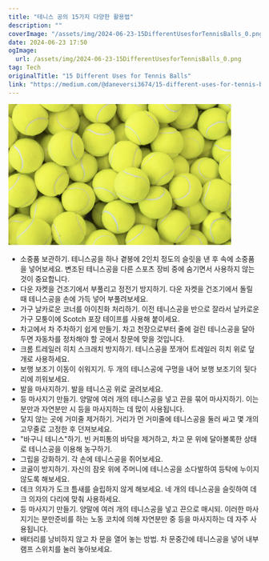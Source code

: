 ```yaml
---
title: "테니스 공의 15가지 다양한 활용법"
description: ""
coverImage: "/assets/img/2024-06-23-15DifferentUsesforTennisBalls_0.png"
date: 2024-06-23 17:50
ogImage: 
  url: /assets/img/2024-06-23-15DifferentUsesforTennisBalls_0.png
tag: Tech
originalTitle: "15 Different Uses for Tennis Balls"
link: "https://medium.com/@daneversi3674/15-different-uses-for-tennis-balls-522438f8f9be"
---
```



![비디오 미리보기](/assets/img/2024-06-23-15DifferentUsesforTennisBalls_0.png)

- 소중품 보관하기. 테니스공을 하나 곁봉에 2인치 정도의 슬릿을 낸 후 속에 소중품을 넣어보세요. 변조된 테니스공을 다른 스포츠 장비 중에 숨기면서 사용하지 않는 것이 중요합니다.
- 다운 자켓을 건조기에서 부풀리고 정전기 방지하기. 다운 자켓을 건조기에서 돌릴 때 테니스공을 손에 가득 넣어 부풀려보세요.
- 가구 날카로운 코너를 아이친화 처리하기. 이전 테니스공을 반으로 잘라서 날카로운 가구 모퉁이에 Scotch 포장 테이프를 사용해 붙이세요.
- 차고에서 차 주차하기 쉽게 만들기. 차고 천장으로부터 줄에 걸린 테니스공을 달아두면 자동차를 정차해야 할 곳에서 창문에 맞을 것입니다.
- 크롬 트레일러 히치 스크래치 방지하기. 테니스공을 쪼개어 트레일러 히치 위로 덮개로 사용하세요.
- 보행 보조기 이동이 쉬워지기. 두 개의 테니스공에 구멍을 내어 보행 보조기의 뒷다리에 끼워보세요.
- 발을 마사지하기. 발을 테니스공 위로 굴려보세요.
- 등 마사지기 만들기. 양말에 여러 개의 테니스공을 넣고 끈을 묶어 마사지하기. 이는 분만과 자연분만 시 등을 마사지하는 데 많이 사용됩니다.
- 닿지 않는 곳에 거미줄 제거하기. 거리가 먼 거미줄에 테니스공을 둘러 싸고 몇 개의 고무줄로 고정한 후 던져보세요.
- "바구니 테니스"하기. 빈 커피통의 바닥을 제거하고, 차고 문 위에 달아볼록한 상태로 테니스공을 이용해 농구하기.
- 그립을 강화하기. 각 손에 테니스공을 쥐어보세요.
- 코골이 방지하기. 자신의 잠옷 위에 주머니에 테니스공을 소다발하여 등탁에 누이지 않도록 해보세요.
- 데크 의자가 도크 틈새를 슬립하지 않게 해보세요. 네 개의 테니스공을 슬릿하여 데크 의자의 다리에 맞춰 사용하세요.
- 등 마사지기 만들기. 양말에 여러 개의 테니스공을 넣고 끈으로 매시되. 이러한 마사지기는 분만준비를 하는 노동 코치에 의해 자연분만 중 등을 마사지하는 데 자주 사용됩니다.
- 배터리를 낭비하지 않고 차 문을 열어 놓는 방법. 차 문중간에 테니스공을 넣어 내부 램프 스위치를 눌러 놓아보세요.